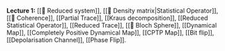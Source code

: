 **Lecture 1:** [[📘 Reduced system]], [[📘 Density matrix|Statistical Operator]], [[📘 Coherence]], [[Partial Trace]], [[Kraus decomposition]], [[Reduced Statistical Operator]], [[Reduced Trace]], [[📘 Bloch Sphere]], [[Dynamical Map]], [[Completely Positive Dynamical Map]], [[CPTP Map]], [[Bit flip]], [[Depolarisation Channel]], [[Phase Flip]]. 